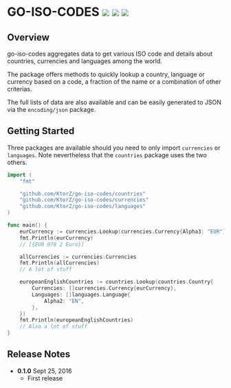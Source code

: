 # GO-ISO-CODES [![](https://img.shields.io/badge/godoc-reference-blue.svg?style=flat-square)](https://godoc.org/github.com/KtorZ/go-iso-codes) [![](https://img.shields.io/badge/license-MPL%202.0-blue.svg?style=flat-square)](https://www.mozilla.org/en-US/MPL/2.0/) [![](https://travis-ci.org/KtorZ/go-iso-codes.svg?style=flat-square)](https://travis-ci.org/KtorZ/go-iso-codes)

## Overview

go-iso-codes aggregates data to get various ISO code and details about countries, currencies and
languages among the world.

The package offers methods to quickly lookup a country, language or currency based on a code, a
fraction of the name or a combination of other criterias.

The full lists of data are also available and can be easily generated to JSON via the
`encoding/json` package.

## Getting Started

Three packages are available should you need to only import `currencies` or `languages`. Note
nevertheless that the `countries` package uses the two others.

```go
import (
    "fmt"

    "github.com/KtorZ/go-iso-codes/countries"
    "github.com/KtorZ/go-iso-codes/currencies"
    "github.com/KtorZ/go-iso-codes/languages"
)

func main() {
    eurCurrency := currencies.Lookup(currencies.Currency{Alpha3: "EUR"})
    fmt.Println(eurCurrency)
    // [{EUR 978 2 Euro}]

    allCurrencies := currencies.Currencies
    fmt.Println(allCurrencies)
    // A lot of stuff

    europeanEnglishCountries := countries.Lookup(countries.Country{
        Currencies: []currencies.Currency{eurCurrency},
        Languages: []languages.Language{
            Alpha2: "EN",
        },
    })
    fmt.Println(europeanEnglishCountries)
    // Also a lot of stuff
}
```

## Release Notes

- **0.1.0** Sept 25, 2016
    - First release
